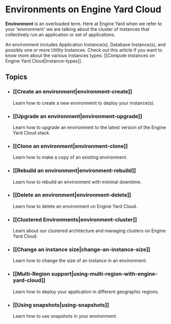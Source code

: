# Environments on Engine Yard Cloud

**Environment** is an overloaded term. Here at Engine Yard when we refer to your 
'environment' we are talking about the cluster of instances that collectively run 
an application or set of applications. 

An environment includes Application Instance(s), Database Instance(s), and possibly
one or more Utility Instances. Check out this article if you want to know more about 
the various instances types: [[Compute instances on Engine Yard Cloud|instance-types]].

## Topics

* ### [[Create an environment|environment-create]]
  Learn how to create a new environment to deploy your instance(s).
  
* ### [[Upgrade an environment|environment-upgrade]]
  Learn how to upgrade an environment to the latest version of the Engine Yard Cloud stack.

* ### [[Clone an environment|environment-clone]]
  Learn how to make a copy of an existing environment.

* ### [[Rebuild an environment|environment-rebuild]]
  Learn how to rebuild an environment with minimal downtime.

* ### [[Delete an environment|environment-delete]]
  Learn how to delete an environment on Engine Yard Cloud.

* ### [[Clustered Environments|environment-cluster]]
  Learn about our clustered architecture and managing clusters on Engine Yard Cloud.

* ### [[Change an instance size|change-an-instance-size]]
  Learn how to change the size of an instance in an environment.

* ### [[Multi-Region support|using-multi-region-with-engine-yard-cloud]]
  Learn how to deploy your application in different geographic regions.

* ### [[Using snapshots|using-snapshots]]
  Learn how to use snapshots in your environment.

